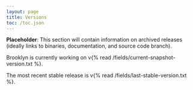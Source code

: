 ```yaml
---
layout: page
title: Versions
toc: /toc.json
---
```


**Placeholder**:  This section will contain information on archived releases 
(ideally links to binaries, documentation, and source code branch).

Brooklyn is currently working on v{% read /fields/current-snapshot-version.txt %}.

The most recent stable release is v{% read /fields/last-stable-version.txt %}.
